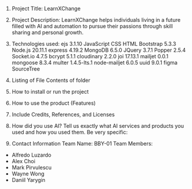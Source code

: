 1. Project Title: LearnXChange

2. Project Description: LearnXChange helps individuals living in a future filled with AI and automation to pursue their passions through skill sharing and personal growth.

3. Technologies used:
ejs 3.1.10
JavaScript 
CSS 
HTML 
Bootstrap 5.3.3
Node.js 20.11.1
express 4.19.2
MongoDB 6.5.0
JQuery 3.7.1
Popper 2.5.4
Socket.io 4.7.5
bcrypt 5.1.1
cloudinary 2.2.0
joi 17.13.1
mailjet 0.0.1
mongoose 8.3.4
multer 1.4.5-lts.1
node-mailjet 6.0.5
uuid 9.0.1
figma
SourceTree

4. Listing of File Contents of folder


5. How to install or run the project


6. How to use the product (Features)


7. Include Credits, References, and Licenses


8. How did you use AI? Tell us exactly what AI services and products you used and how you used them. Be very specific:


9. Contact Information
Team Name: BBY-01
Team Members: 
- Alfredo Luzardo
- Alex Choi
- Mark Pirvulescu
- Wayne Wong
- Daniil Yarygin

